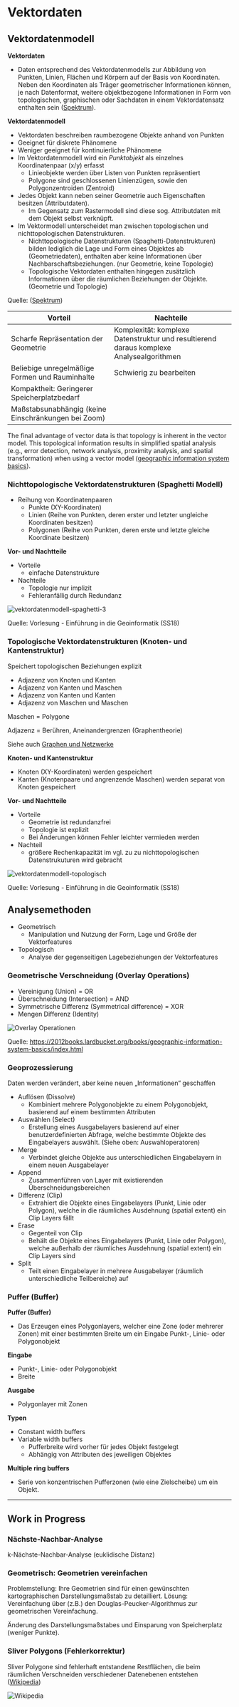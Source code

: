 # Vektordaten

## Vektordatenmodell

**Vektordaten** 
- Daten entsprechend des Vektordatenmodells zur Abbildung von Punkten, Linien, Flächen und Körpern auf der Basis von Koordinaten. Neben den Koordinaten als Träger geometrischer Informationen können, je nach Datenformat, weitere objektbezogene Informationen in Form von topologischen, graphischen oder Sachdaten in einem Vektordatensatz enthalten sein ([Spektrum](https://www.spektrum.de/lexikon/kartographie-geomatik/vektordaten/5099)).

**Vektordatenmodell**
- Vektordaten beschreiben raumbezogene Objekte anhand von Punkten
- Geeignet für diskrete Phänomene
- Weniger geeignet für kontinuierliche Phänomene 
- Im Vektordatenmodell wird ein *Punktobjekt* als einzelnes Koordinatenpaar (x/y) erfasst
    - Linieobjekte werden über Listen von Punkten repräsentiert
    - Polygone sind geschlossenen Linienzügen, sowie den Polygonzentroiden (Zentroid)
- Jedes Objekt kann neben seiner Geometrie auch Eigenschaften besitzen (Attributdaten).
    - Im Gegensatz zum Rastermodell sind diese sog. Attributdaten mit dem Objekt selbst verknüpft.
- Im Vektormodell unterscheidet man zwischen topologischen und nichttopologischen Datenstrukturen.
    - Nichttopologische Datenstrukturen (Spaghetti-Datenstrukturen) bilden lediglich die Lage und Form eines Objektes ab (Geometriedaten), enthalten aber keine Informationen über Nachbarschaftsbeziehungen. (nur Geometrie, keine Topologie)
    - Topologische Vektordaten enthalten hingegen zusätzlich Informationen über die räumlichen Beziehungen der Objekte. (Geometrie und Topologie)

Quelle: ([Spektrum](https://www.spektrum.de/lexikon/geographie/vektordaten/8542))


| Vorteil | Nachteile |
| ------- | --------- |
| Scharfe Repräsentation der Geometrie | Komplexität: komplexe Datenstruktur und resultierend daraus komplexe Analysealgorithmen |
| Beliebige unregelmäßige Formen und Rauminhalte | Schwierig zu bearbeiten |
| Kompaktheit: Geringerer Speicherplatzbedarf | |
| Maßstabsunabhängig (keine Einschränkungen bei Zoom) | |

The final advantage of vector data is that topology is inherent in the vector model. This topological information results in simplified spatial analysis (e.g., error detection, network analysis, proximity analysis, and spatial transformation) when using a vector model ([geographic information system basics](https://2012books.lardbucket.org/books/geographic-information-system-basics/index.html)).


### Nichttopologische Vektordatenstrukturen (Spaghetti Modell)

- Reihung von Koordinatenpaaren
    - Punkte (XY-Koordinaten)
    - Linien (Reihe von Punkten, deren erster und letzter ungleiche Koordinaten besitzen)
    - Polygonen (Reihe von Punkten, deren erste und letzte gleiche Koordinate besitzen)


**Vor- und Nachtteile**
- Vorteile
    - einfache Datenstrukture
- Nachteile
    - Topologie nur implizit
    - Fehleranfällig durch Redundanz

![vektordatenmodell-spaghetti-3](bilder/vektordatenmodell-spaghetti-3.png)

Quelle: Vorlesung - Einführung in die Geoinformatik (SS18)


### Topologische Vektordatenstrukturen (Knoten- und Kantenstruktur)

Speichert topologischen Beziehungen explizit

- Adjazenz von Knoten und Kanten
- Adjazenz von Kanten und Maschen
- Adjazenz von Kanten und Kanten
- Adjazenz von Maschen und Maschen

Maschen = Polygone

Adjazenz = Berühren, Aneinandergrenzen (Graphentheorie)

Siehe auch [Graphen und Netzwerke](gis/10-graphen-netzwerke.md)

**Knoten- und Kantenstruktur**
- Knoten (XY-Koordinaten) werden gespeichert
- Kanten (Knotenpaare und angrenzende Maschen) werden separat von Knoten gespeichert

**Vor- und Nachtteile**
- Vorteile
    - Geometrie ist redundanzfrei
    - Topologie ist explizit
    - Bei Änderungen können Fehler leichter vermieden werden
- Nachteil
    - größere Rechenkapazität im vgl. zu zu nichttopologischen Datenstrukuturen wird gebracht

![vektordatenmodell-topologisch](bilder/vektordatenmodell-topologisch-2.png)

Quelle: Vorlesung - Einführung in die Geoinformatik (SS18)


## Analysemethoden

- Geometrisch
    - Manipulation und Nutzung der Form, Lage und Größe der Vektorfeatures
- Topologisch
    - Analyse der gegenseitigen Lagebeziehungen der Vektorfeatures


### Geometrische Verschneidung (Overlay Operations)

- Vereinigung (Union) = OR
- Überschneidung (Intersection) = AND
- Symmetrische Differenz (Symmetrical difference) = XOR
- Mengen Differenz (Identity)

![Overlay Operationen](bilder/vector-overlay-methods.png)

Quelle: https://2012books.lardbucket.org/books/geographic-information-system-basics/index.html


### Geoprozessierung

Daten werden verändert, aber keine neuen „Informationen“ geschaffen

- Auflösen (Dissolve)
    - Kombiniert mehrere Polygonobjekte zu einem Polygonobjekt, basierend auf einem bestimmten Attributen
- Auswählen (Select)
    - Erstellung eines Ausgabelayers basierend auf einer benutzerdefinierten Abfrage, welche bestimmte Objekte des Eingabelayers auswählt. (Siehe oben: Auswahloperatoren)
- Merge
    - Verbindet gleiche Objekte aus unterschiedlichen Eingabelayern in einem neuen Ausgabelayer
- Append
    - Zusammenführen von Layer mit existierenden Überschneidungsbereichen
- Differenz (Clip)
    - Extrahiert die Objekte eines Eingabelayers (Punkt, Linie oder Polygon), welche in die räumliches Ausdehnung (spatial extent) ein Clip Layers fällt
- Erase
    - Gegenteil von Clip
    - Behält die Objekte eines Eingabelayers (Punkt, Linie oder Polygon), welche außerhalb der räumliches Ausdehnung (spatial extent) ein Clip Layers sind
- Split
    - Teilt einen Eingabelayer in mehrere Ausgabelayer (räumlich unterschiedliche Teilbereiche) auf


### Puffer (Buffer)

**Puffer (Buffer)**
- Das Erzeugen eines Polygonlayers, welcher eine Zone (oder mehrerer Zonen) mit einer bestimmten Breite um ein Eingabe Punkt-, Linie- oder Polygonobjekt

**Eingabe**
- Punkt-, Linie- oder Polygonobjekt
- Breite

**Ausgabe**
- Polygonlayer mit Zonen

**Typen**
- Constant width buffers
- Variable width buffers
    - Pufferbreite wird vorher für jedes Objekt festgelegt
    - Abhängig von Attributen des jeweiligen Objektes

**Multiple ring buffers**
- Serie von konzentrischen Pufferzonen (wie eine Zielscheibe) um ein Objekt.


---


## Work in Progress


### Nächste-Nachbar-Analyse

k-Nächste-Nachbar-Analyse (euklidische Distanz)


### Geometrisch: Geometrien vereinfachen

Problemstellung:
Ihre Geometrien sind für einen gewünschten
kartographischen Darstellungsmaßstab zu detailliert.
Lösung:
Vereinfachung über (z.B.) den Douglas-Peucker-Algorithmus
zur geometrischen Vereinfachung.

Änderung des Darstellungsmaßstabes und Einsparung von
Speicherplatz (weniger Punkte).


### Sliver Polygons (Fehlerkorrektur)

Sliver Polygone sind fehlerhaft entstandene Restflächen, die beim räumlichen Verschneiden verschiedener Datenebenen entstehen ([Wikipedia](https://de.wikipedia.org/wiki/Sliver_Polygon))

![Wikipedia](https://upload.wikimedia.org/wikipedia/commons/3/3b/Slivers.PNG)


